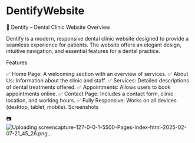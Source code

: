 # DentifyWebsite
🦷 Dentify – Dental Clinic Website
Overview

Dentify is a modern, responsive dental clinic website designed to provide a seamless experience for patients. The website offers an elegant design, intuitive navigation, and essential features for a dental practice.

Features

✅ Home Page: A welcoming section with an overview of services.
✅ About Us: Information about the clinic and staff.
✅ Services: Detailed descriptions of dental treatments offered.
✅ Appointments: Allows users to book appointments online.
✅ Contact Page: Includes a contact form, clinic location, and working hours.
✅ Fully Responsive: Works on all devices (desktop, tablet, mobile).
Screenshots

📷 ![Uploading screencapture-127-0-0-1-5500-Pages-index-html-2025-02-07-21_45_26.png…]()

